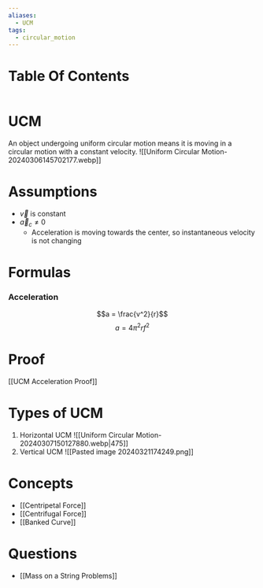```yaml
---
aliases:
  - UCM
tags:
  - circular_motion
---
```

# Table Of Contents
```table-of-contents
```
# UCM
An object undergoing uniform circular motion means it is moving in a circular motion with a constant velocity.
![[Uniform Circular Motion-20240306145702177.webp]]
# Assumptions
- $\overrightarrow v$ is constant
- $\overrightarrow a_{c} \neq 0$
	- Acceleration is moving towards the center, so instantaneous velocity is not changing
# Formulas
### Acceleration
$$a = \frac{v^2}{r}$$
$$a = 4\pi^2rf^2$$
# Proof
[[UCM Acceleration Proof]]
# Types of UCM
1. Horizontal UCM
![[Uniform Circular Motion-20240307150127880.webp|475]]
2. Vertical UCM
![[Pasted image 20240321174249.png]]
# Concepts
- [[Centripetal Force]]
- [[Centrifugal Force]]
- [[Banked Curve]]
# Questions
- [[Mass on a String Problems]]
